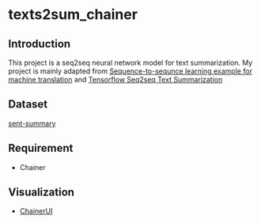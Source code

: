 # texts2sum_chainer

## Introduction
This project is a seq2seq neural network model for text summarization.
My project is mainly adapted from [Sequence-to-sequnce learning example for machine translation](https://github.com/chainer/chainer/tree/master/examples/seq2seq)
and [Tensorflow Seq2seq Text Summarization](https://github.com/thunlp/TensorFlow-Summarization)

## Dataset
[sent-summary](https://github.com/harvardnlp/sent-summary)

## Requirement
 -  Chainer
 
## Visualization
 - [ChainerUI](http://chainerui.readthedocs.io/en/latest/)